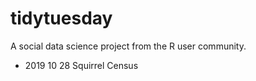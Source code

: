 # tidytuesday
A social data science project from the R user community.

* 2019 10 28 Squirrel Census
